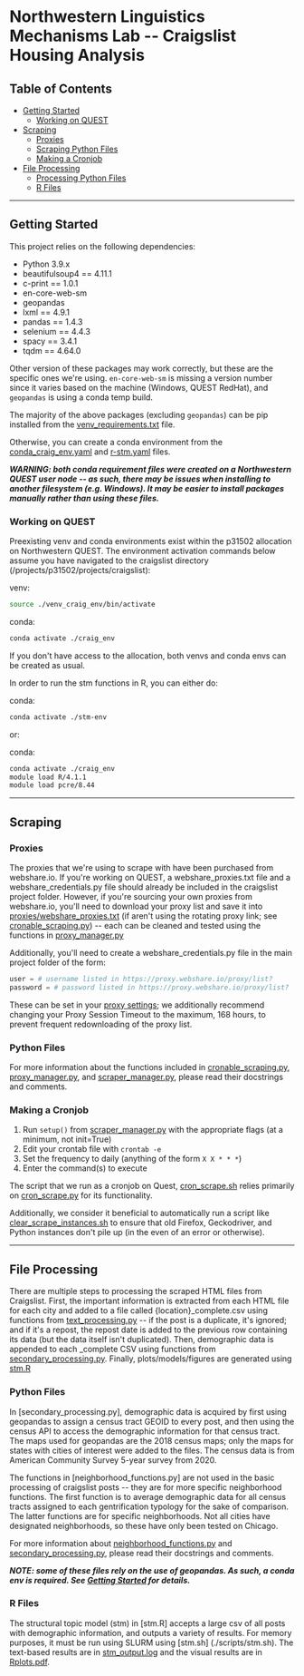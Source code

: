 # Northwestern Linguistics Mechanisms Lab -- Craigslist Housing Analysis

## Table of Contents
* [Getting Started](#getting-started) 
    * [Working on QUEST](#working-on-quest)
* [Scraping](#scraping)
    * [Proxies](#proxies)
    * [Scraping Python Files](#python-files)
    * [Making a Cronjob](#making-a-cronjob)
* [File Processing](#file-processing)
    * [Processing Python Files](#python-files-1)
    * [R Files](#r-files)

---

## Getting Started
This project relies on the following dependencies:
* Python 3.9.x
* beautifulsoup4 == 4.11.1
* c-print == 1.0.1
* en-core-web-sm
* geopandas
* lxml == 4.9.1
* pandas == 1.4.3
* selenium == 4.4.3
* spacy == 3.4.1
* tqdm == 4.64.0

Other version of these packages may work correctly, but these are the specific ones we're using. `en-core-web-sm` is missing a version number since it varies based on the machine (Windows, QUEST RedHat), and `geopandas` is using a conda temp build.

The majority of the above packages (excluding `geopandas`) can be pip installed from the [venv_requirements.txt](./requirements_and_env_files/venv_requirements.txt) file.

Otherwise, you can create a conda environment from the [conda_craig_env.yaml](./requirements_and_env_files/conda_craig_env.yaml) and [r-stm.yaml](./requirements_and_env_files/r-stm.yaml) files.

***WARNING: both conda requirement files were created on a Northwestern QUEST user node -- as such, there may be issues when installing to another filesystem (e.g. Windows). It may be easier to install packages manually rather than using these files.***

### Working on QUEST
Preexisting venv and conda environments exist within the p31502 allocation on Northwestern QUEST. The environment activation commands below assume you have navigated to the craigslist directory (/projects/p31502/projects/craigslist): 

venv:
```bash
source ./venv_craig_env/bin/activate
```

conda:
```bash
conda activate ./craig_env
```

If you don't have access to the allocation, both venvs and conda envs can be created as usual.

In order to run the stm functions in R, you can either do:

conda:
```bash
conda activate ./stm-env
```

or:

conda:
```bash
conda activate ./craig_env
module load R/4.1.1
module load pcre/8.44
```

---

## Scraping

### Proxies
The proxies that we're using to scrape with have been purchased from webshare.io. If you're working on QUEST, a webshare_proxies.txt file and a webshare_credentials.py file should already be included in the craigslist project folder. However, if you're sourcing your own proxies from webshare.io, you'll need to download your proxy list and save it into [proxies/webshare_proxies.txt](proxies/webshare_proxies.txt) (if aren't using the rotating proxy link; see [cronable_scraping.py](./cronable_scraping.py)) -- each can be cleaned and tested using the functions in [proxy_manager.py](./proxy_manager.py) 

Additionally, you'll need to create a webshare_credentials.py file in the main project folder of the form:

```python
user = # username listed in https://proxy.webshare.io/proxy/list?
password = # password listed in https://proxy.webshare.io/proxy/list?
```

These can be set in your [proxy settings](https://proxy.webshare.io/proxy/settings?); we additionally recommend changing your Proxy Session Timeout to the maximum, 168 hours, to prevent frequent redownloading of the proxy list.

### Python Files
For more information about the functions included in [cronable_scraping.py](./cronable_scraping.py), [proxy_manager.py](./proxy_manager.py), and [scraper_manager.py](./scraper_manager.py), please read their docstrings and comments.

### Making a Cronjob
1. Run `setup()` from [scraper_manager.py](./scraper_manager.py) with the appropriate flags (at a minimum, not init=True)
2. Edit your crontab file with `crontab -e`
3. Set the frequency to daily (anything of the form `X X * * *`)
4. Enter the command(s) to execute

The script that we run as a cronjob on Quest, [cron_scrape.sh](./scripts/cron_scrape.sh) relies primarily on [cron_scrape.py](./scripts/cron_scrape.py) for its functionality.

Additionally, we consider it beneficial to automatically run a script like [clear_scrape_instances.sh](./scripts/clear_scrape_instances.sh) to ensure that old Firefox, Geckodriver, and Python instances don't pile up (in the even of an error or otherwise).

---

## File Processing
There are multiple steps to processing the scraped HTML files from Craigslist. First, the important information is extracted from each HTML file for each city and added to a file called {location}_complete.csv using functions from [text_processing.py](./text_processing.py) -- if the post is a duplicate, it's ignored; and if it's a repost, the repost date is added to the previous row containing its data (but the data itself isn't duplicated). Then, demographic data is appended to each _complete CSV using functions from [secondary_processing.py](./secondary_processing.py). Finally, plots/models/figures are generated using [stm.R](./stm.R)

### Python Files
In [secondary_processing.py], demographic data is acquired by first using geopandas to assign a census tract GEOID to every post, and then using the census API to access the demographic information for that census tract. The maps used for geopandas are the 2018 census maps; only the maps for states with cities of interest were added to the files. The census data is from American Community Survey 5-year survey from 2020.

The functions in [neighborhood_functions.py] are not used in the basic processing of craigslist posts -- they are for more specific neighborhood functions. The first function is to average demographic data for all census tracts assigned to each gentrification typology for the sake of comparison. The latter functions are for specific neighborhoods. Not all cities have designated neighborhoods, so these have only been tested on Chicago. 

For more information about [neighborhood_functions.py](./neighborhood_functions.py) and [secondary_processing.py](./secondary_processing.py), please read their docstrings and comments.

***NOTE: some of these files rely on the use of geopandas. As such, a conda env is required. See [Getting Started](#getting-started) for details.***

### R Files
The structural topic model (stm) in [stm.R] accepts a large csv of all posts with demographic information, and outputs a variety of results. For memory purposes, it must be run using SLURM using [stm.sh] (./scripts/stm.sh). The text-based results are in [stm_output.log](./scripts/outfiles/stm_output.log) and the visual results are in [Rplots.pdf](./Rplots.pdf).
